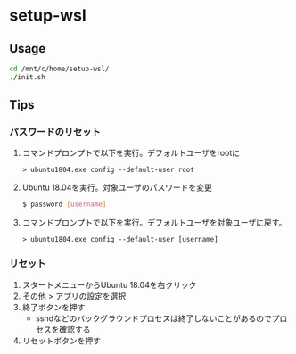 # setup-wsl

## Usage

```sh
cd /mnt/c/home/setup-wsl/
./init.sh
```

## Tips

### パスワードのリセット

1. コマンドプロンプトで以下を実行。デフォルトユーザをrootに
    ```dosbatch
    > ubuntu1804.exe config --default-user root
    ```
1. Ubuntu 18.04を実行。対象ユーザのパスワードを変更
    ```sh
    $ password [username]
    ```
1. コマンドプロンプトで以下を実行。デフォルトユーザを対象ユーザに戻す。
    ```dosbatch
    > ubuntu1804.exe config --default-user [username]
    ```

### リセット

1. スタートメニューからUbuntu 18.04を右クリック
1. その他 > アプリの設定を選択
1. 終了ボタンを押す
    * sshdなどのバックグラウンドプロセスは終了しないことがあるのでプロセスを確認する
1. リセットボタンを押す

